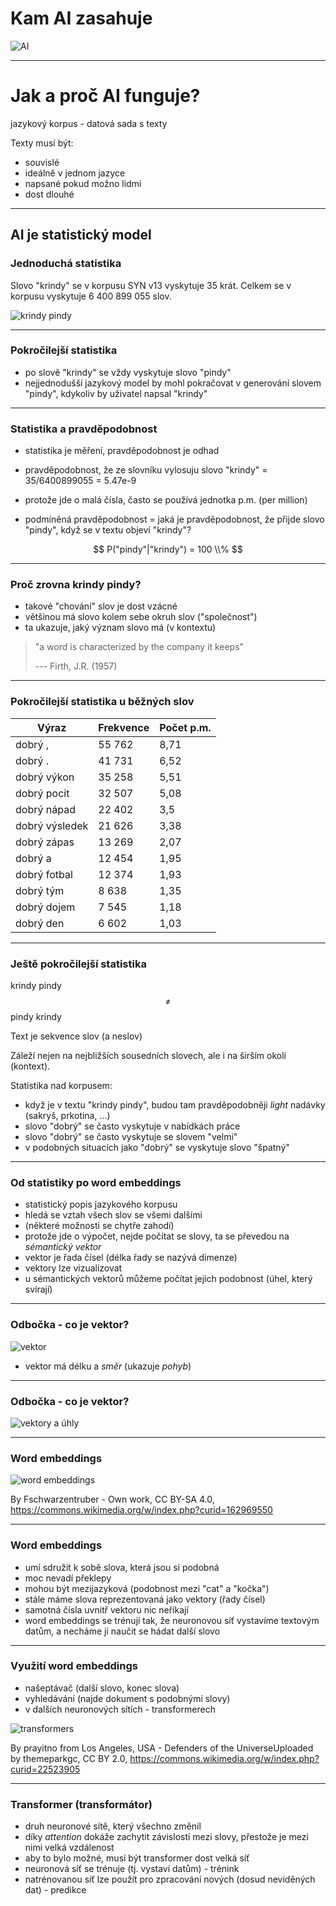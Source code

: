 # Kam AI zasahuje

![AI](ai_fields.png)

---
# Jak a proč AI funguje?

jazykový korpus - datová sada s texty

Texty musí být:
- souvislé
- ideálně v jednom jazyce
- napsané pokud možno lidmi
- dost dlouhé

---

## AI je statistický model

### Jednoduchá statistika

Slovo "krindy" se v korpusu SYN v13 vyskytuje 35 krát. Celkem se v korpusu vyskytuje 6 400 899 055 slov.

![krindy pindy](krindypindy.png)

---

### Pokročilejší statistika

- po slově "krindy" se vždy vyskytuje slovo "pindy"
- nejjednodušší jazykový model by mohl pokračovat v generování slovem "pindy", kdykoliv by uživatel napsal "krindy"

---

### Statistika a pravděpodobnost

- statistika je měření, pravděpodobnost je odhad

- pravděpodobnost, že ze slovníku vylosuju slovo "krindy" = 35/6400899055 = 5.47e-9
- protože jde o malá čísla, často se používá jednotka p.m. (per million)
- podmíněná pravděpodobnost = jaká je pravděpodobnost, že přijde slovo "pindy", když se v textu objeví "krindy"?


$$
P("pindy"|"krindy") = 100 \\%
$$

---

### Proč zrovna krindy pindy?

- takové "chování" slov je dost vzácné
- většinou má slovo kolem sebe okruh slov ("společnost")
- ta ukazuje, jaký význam slovo má (v kontextu)

> "a word is characterized by the company it keeps"
>
> --- Firth, J.R. (1957)

---

### Pokročilejší statistika u běžných slov

| Výraz           | Frekvence | Počet p.m. |
|-----------------|-----------|------------|
| dobrý ,         | 55 762    | 8,71       |
| dobrý .         | 41 731    | 6,52       |
| dobrý výkon     | 35 258    | 5,51       |
| dobrý pocit     | 32 507    | 5,08       |
| dobrý nápad     | 22 402    | 3,5        |
| dobrý výsledek  | 21 626    | 3,38       |
| dobrý zápas     | 13 269    | 2,07       |
| dobrý a         | 12 454    | 1,95       |
| dobrý fotbal    | 12 374    | 1,93       |
| dobrý tým       | 8 638     | 1,35       |
| dobrý dojem     | 7 545     | 1,18       |
| dobrý den       | 6 602     | 1,03       |

---

### Ještě pokročilejší statistika

krindy pindy $$\neq$$ pindy krindy

Text je sekvence slov (a neslov)

Záleží nejen na nejbližších sousedních slovech, ale i na širším okolí (kontext).

Statistika nad korpusem:

- když je v textu "krindy pindy", budou tam pravděpodobněji *light* nadávky (sakryš, prkotina, ...)
- slovo "dobrý" se často vyskytuje v nabídkách práce
- slovo "dobrý" se často vyskytuje se slovem "velmi"
- v podobných situacích jako "dobrý" se vyskytuje slovo "špatný"

---

### Od statistiky po word embeddings

- statistický popis jazykového korpusu
- hledá se vztah všech slov se všemi dalšími
- (některé možnosti se chytře zahodí)
- protože jde o výpočet, nejde počítat se slovy, ta se převedou na *sémantický vektor*
- vektor je řada čísel (délka řady se nazývá dimenze)
- vektory lze vizualizovat
- u sémantických vektorů můžeme počítat jejich podobnost (úhel, který svírají)

---

### Odbočka - co je vektor?

![vektor](vector1.png)

- vektor má délku a *směr* (ukazuje *pohyb*)

---

### Odbočka - co je vektor?

![vektory a úhly](vector2.png)

---

### Word embeddings

![word embeddings](word_embedding.png)

By Fschwarzentruber - Own work, CC BY-SA 4.0, https://commons.wikimedia.org/w/index.php?curid=162969550

---

### Word embeddings

- umí sdružit k sobě slova, která jsou si podobná
- moc nevadí překlepy
- mohou být mezijazyková (podobnost mezi "cat" a "kočka")
- stále máme slova reprezentovaná jako vektory (řady čísel)
- samotná čísla uvnitř vektoru nic neříkají
- word embeddings se trénují tak, že neuronovou síť vystavíme textovým datům, a necháme ji naučit se hádat další slovo

---

### Využití word embeddings

- našeptávač (další slovo, konec slova)
- vyhledávání (najde dokument s podobnými slovy)
- v dalších neuronových sítích - transformerech

![transformers](transformers.jpg)

By prayitno from Los Angeles, USA - Defenders of the UniverseUploaded by themeparkgc, CC BY 2.0, https://commons.wikimedia.org/w/index.php?curid=22523905

---

### Transformer (transformátor)

- druh neuronové sítě, který všechno změnil
- díky *attention* dokáže zachytit závislosti mezi slovy, přestože je mezi nimi velká vzdálenost
- aby to bylo možné, musí být transformer dost velká síť
- neuronová síť se trénuje (tj. vystaví datům) - trénink
- natrénovanou síť lze použít pro zpracování nových (dosud neviděných dat) - predikce
